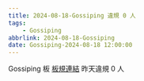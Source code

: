 ```yaml
---
title: 2024-08-18-Gossiping 違規 0 人
tags:
    - Gossiping
abbrlink: 2024-08-18-Gossiping
date: Gossiping-2024-08-18 12:00:00
---
```

Gossiping 板 [板規連結](https://www.ptt.cc/bbs/Gossiping/M.1637425085.A.07D.html)
昨天違規 0 人
